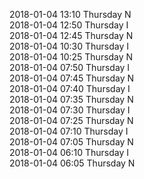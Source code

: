 2018-01-04 13:10 Thursday  N  
2018-01-04 12:50 Thursday  I  
2018-01-04 12:45 Thursday  N  
2018-01-04 10:30 Thursday  I  
2018-01-04 10:25 Thursday  N  
2018-01-04 07:50 Thursday  I  
2018-01-04 07:45 Thursday  N  
2018-01-04 07:40 Thursday  I  
2018-01-04 07:35 Thursday  N  
2018-01-04 07:30 Thursday  I  
2018-01-04 07:25 Thursday  N  
2018-01-04 07:10 Thursday  I  
2018-01-04 07:05 Thursday  N  
2018-01-04 06:10 Thursday  I  
2018-01-04 06:05 Thursday  N  
